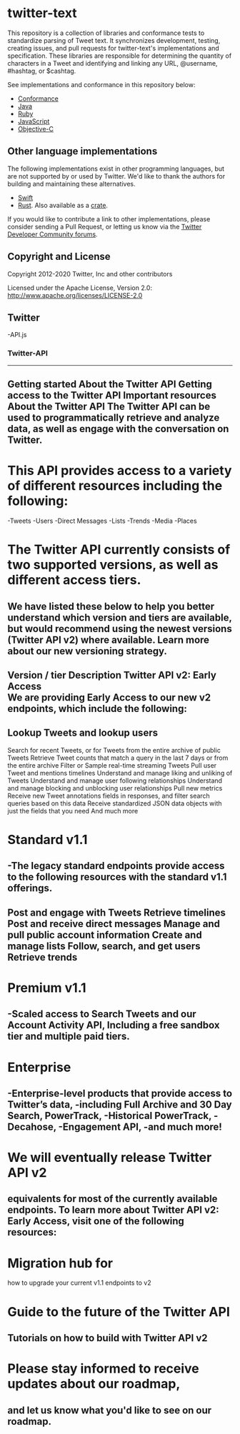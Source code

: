 # twitter-text

This repository is a collection of libraries and conformance tests to standardize parsing of Tweet text. It synchronizes development, testing, creating issues, and pull requests for twitter-text's implementations and specification. These libraries are responsible for determining the quantity of characters in a Tweet and identifying and linking any URL, @username, #hashtag, or $cashtag.

See implementations and conformance in this repository below:

* [Conformance](conformance)
* [Java](java)
* [Ruby](rb)
* [JavaScript](js)
* [Objective-C](objc)

## Other language implementations

The following implementations exist in other programming languages, but are not supported by or used by Twitter. 
We'd like to thank the authors for building and maintaining these alternatives.

* [Swift](https://swiftpack.co/package/nysander/twitter-text)
* [Rust](https://github.com/sayrer/twitter-text). Also available as a [crate](https://crates.io/crates/twitter-text).

If you would like to contribute a link to other implementations, please consider sending a Pull Request, or letting us know via the [Twitter Developer Community forums](https://twittercommunity.com/c/libraries-and-sdks/63).

## Copyright and License

Copyright 2012-2020 Twitter, Inc and other contributors

Licensed under the Apache License, Version 2.0: http://www.apache.org/licenses/LICENSE-2.0

## Twitter
-API.js
### Twitter-API
---
Getting started
About the Twitter API
Getting access to the Twitter API
Important resources
About the Twitter API
The Twitter API can be used to programmatically retrieve and analyze data, as well as engage with the conversation on Twitter.
---
# This API provides access to a variety of different resources including the following:
>
-Tweets
-Users
-Direct Messages
-Lists
-Trends
-Media
-Places
 >
# The Twitter API currently consists of two supported versions, as well as different access tiers.
We have listed these below to help you better understand which version and tiers are available, 
but would recommend using the newest versions
(Twitter API v2) 
where available.
Learn more about our new versioning strategy.
---
Version / tier	Description
Twitter API v2: Early Access	
We are providing Early Access to our new v2 endpoints, which include the following:
---
## Lookup Tweets and lookup users
Search for recent Tweets, or for Tweets from the entire archive of public Tweets
Retrieve Tweet counts that match a query in the last 7 days or from the entire archive
Filter or Sample real-time streaming Tweets
Pull user Tweet and mentions timelines
Understand and manage liking and unliking of Tweets
Understand and manage user following relationships
Understand and manage blocking and unblocking user relationships
Pull new metrics
Receive new Tweet annotations fields in responses, and filter search queries based on this data 
Receive standardized JSON data objects with just the fields that you need
And much more
> 
# Standard v1.1	
-The legacy standard endpoints provide access to the following resources with the standard v1.1 offerings.
---
Post and engage with Tweets
Retrieve timelines
Post and receive direct messages
Manage and pull public account information
Create and manage lists
Follow, search, and get users
Retrieve trends
---
# Premium v1.1	
-Scaled access to Search Tweets and our Account Activity API,
Including a free sandbox tier and multiple paid tiers.
---
>
# Enterprise	
-Enterprise-level products that provide access to Twitter’s data, 
-including Full Archive and 30 Day Search, PowerTrack, 
-Historical PowerTrack, 
-Decahose, 
-Engagement API,
-and much more!
--- 
>
> 
>
# We will eventually release Twitter API v2
equivalents for most of the currently available endpoints. 
To learn more about Twitter API v2:  Early Access, 
visit one of the following resources:
---
# Migration hub for 
how to upgrade your current v1.1 endpoints to v2
# Guide to the future of the Twitter API
Tutorials on how to build with Twitter API v2
---
# Please stay informed to receive updates about our roadmap,
and let us know what you'd like to see on our roadmap.
---

